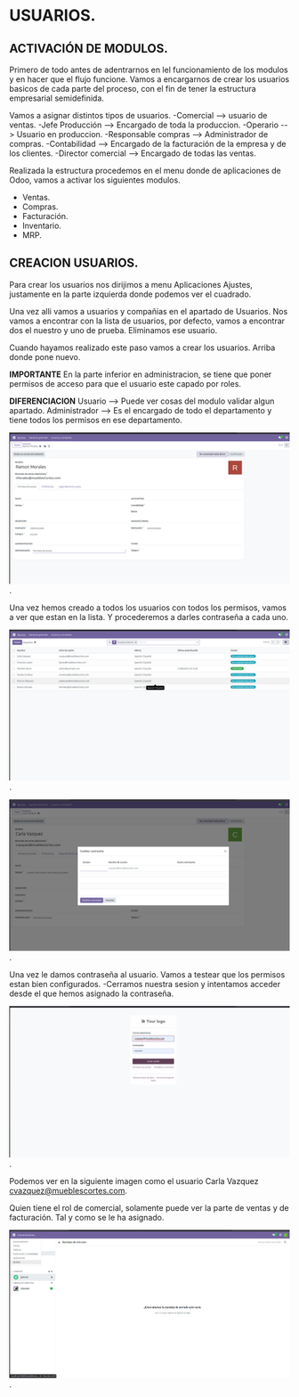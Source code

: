 # USUARIOS.

## ACTIVACIÓN DE MODULOS.

Primero de todo antes de adentrarnos en lel funcionamiento de los modulos y en hacer que el flujo funcione. Vamos a encargarnos de crear los usuarios basicos de cada parte del proceso, con el fin de tener la estructura empresarial semidefinida.

Vamos a asignar distintos tipos de usuarios.
-Comercial --> usuario de ventas.
-Jefe Producción --> Encargado de toda la produccion.
-Operario --> Usuario en produccion.
-Responsable compras --> Administrador de compras.
-Contabilidad --> Encargado de la facturación de la empresa y de los     clientes.
-Director comercial --> Encargado de todas las ventas.

Realizada la estructura procedemos en el menu donde de aplicaciones de Odoo, vamos a activar los siguientes modulos.

- Ventas.
- Compras.
- Facturación.
- Inventario.
- MRP.


## CREACION USUARIOS.

Para crear los usuarios nos dirijimos a menu Aplicaciones Ajustes, justamente en la parte izquierda donde podemos ver el cuadrado.

Una vez alli vamos a usuarios y compañias en el apartado de Usuarios. Nos vamos a encontrar con la lista de usuarios, por defecto, vamos a encontrar dos el nuestro y uno de prueba. Eliminamos ese usuario.

Cuando hayamos realizado este paso vamos a crear los usuarios. Arriba donde pone nuevo.

**IMPORTANTE**
En la parte inferior en administracion, se tiene que poner permisos de acceso para que el usuario este capado por roles.

**DIFERENCIACION**
Usuario --> Puede ver cosas del modulo validar algun apartado.
Administrador --> Es el encargado de todo el departamento y tiene todos los permisos en ese departamento.

![Captura paso 1](images/creacion-user.png).

Una vez hemos creado a todos los usuarios con todos los permisos, vamos a ver que estan en la lista. Y procederemos a darles contraseña a cada uno. 

![Captura paso 1](images/list-user.png).

![Captura paso 1](images/contra-user.png).

Una vez le damos contraseña al usuario. Vamos a testear que los permisos estan bien configurados.
-Cerramos nuestra sesion y intentamos acceder desde el que hemos asignado la contraseña.


![Captura paso 1](images/test-user.png).

Podemos ver en la siguiente imagen como el usuario Carla Vazquez cvazquez@mueblescortes.com. 

Quien tiene el rol de comercial, solamente puede ver la parte de ventas y de facturación. Tal y como se le ha asignado.

![Captura paso 1](images/cvazquez-user.png).
